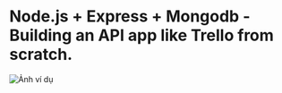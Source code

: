# Node.js + Express + Mongodb - Building an API app like Trello from scratch.

![Ảnh ví dụ]("/public/RESTfulAPICodeFlow(trello-clone).png")
